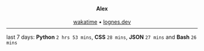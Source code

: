 <h4 align="center">
    Alex
</h4>

<div align="center">
    <a href="https://wakatime.com/@lognes">wakatime</a>
    <span>&bull;</span>
    <a href="https://lognes.dev">lognes.dev</a>
</div>

<hr style="margin-bottom: 0.5rem;margin-top: 0.5rem;"/>

<!--The rest goes down here-->

<p align="center">
  <div style="max-width:32rem">
    last 7 days: <strong>Python</strong> <code>2 hrs 53 mins</code>,  <strong>CSS</strong> <code>28 mins</code>,  <strong>JSON</strong> <code>27 mins</code> and <strong>Bash</strong> <code>26 mins</code>
  </div>
</p>

